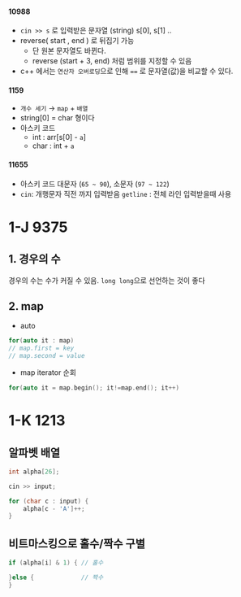 #### 10988

* `cin >> s` 로 입력받은 문자열 (string) s[0], s[1] .. 
* reverse( start , end ) 로 뒤집기 가능 
  * 단 원본 문자열도 바뀐다.
  * reverse (start + 3, end) 처럼 범위를 지정할 수 있음
* c++ 에서는 `연산자 오버로딩`으로 인해 `==` 로 문자열(값)을 비교할 수 있다.


#### 1159
* `개수 세기` → `map` + `배열`
* string[0] = char 형이다
* 아스키 코드 
  * int : arr[s[0] - `a`]
  * char : int + `a`


#### 11655
* 아스키 코드 대문자 (`65 ~ 90`), 소문자 (`97 ~ 122`)
* `cin`: 개행문자 직전 까지 입력받음 
  `getline` : 전체 라인 입력받을때 사용
  
# 1-J 9375

## 1. 경우의 수 
경우의 수는 수가 커질 수 있음. `long long`으로 선언하는 것이 좋다

## 2. map

* auto 

``` cpp
for(auto it : map)
// map.first = key 
// map.second = value
```

* map iterator 순회
``` cpp
for(auto it = map.begin(); it!=map.end(); it++)
```

# 1-K 1213
## 알파벳 배열
``` cpp
int alpha[26]; 

cin >> input;

for (char c : input) {
    alpha[c - 'A']++;
}
```

## 비트마스킹으로 홀수/짝수 구별
``` cpp
if (alpha[i] & 1) { // 홀수

}else {             // 짝수
}
```